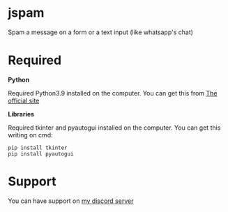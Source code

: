 # jspam
Spam a message on a form or a text input (like whatsapp's chat)

# Required
**Python**

Required Python3.9 installed on the computer.
You can get this from [The official site](https://www.python.org/downloads/)

**Libraries**

Required tkinter and pyautogui installed on the computer.
You can get this writing on cmd:

    pip install tkinter
    pip install pyautogui

# Support
You can have support on [my discord server](https://discord.io/juro)
